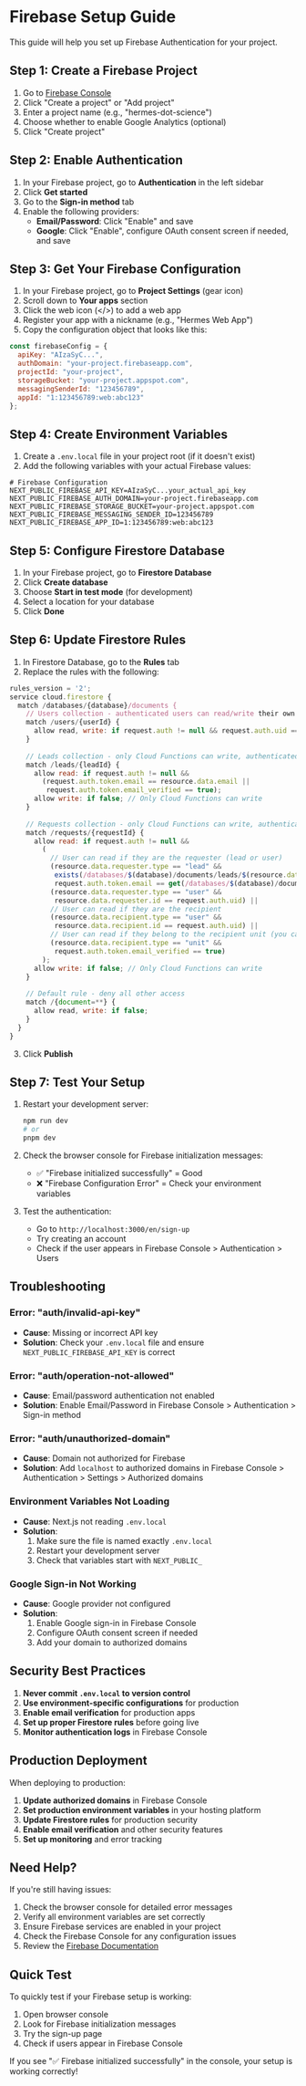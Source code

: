 # Firebase Setup Guide

This guide will help you set up Firebase Authentication for your project.

## Step 1: Create a Firebase Project

1. Go to [Firebase Console](https://console.firebase.google.com/)
2. Click "Create a project" or "Add project"
3. Enter a project name (e.g., "hermes-dot-science")
4. Choose whether to enable Google Analytics (optional)
5. Click "Create project"

## Step 2: Enable Authentication

1. In your Firebase project, go to **Authentication** in the left sidebar
2. Click **Get started**
3. Go to the **Sign-in method** tab
4. Enable the following providers:
   - **Email/Password**: Click "Enable" and save
   - **Google**: Click "Enable", configure OAuth consent screen if needed, and save

## Step 3: Get Your Firebase Configuration

1. In your Firebase project, go to **Project Settings** (gear icon)
2. Scroll down to **Your apps** section
3. Click the web icon (</>) to add a web app
4. Register your app with a nickname (e.g., "Hermes Web App")
5. Copy the configuration object that looks like this:

```javascript
const firebaseConfig = {
  apiKey: "AIzaSyC...",
  authDomain: "your-project.firebaseapp.com",
  projectId: "your-project",
  storageBucket: "your-project.appspot.com",
  messagingSenderId: "123456789",
  appId: "1:123456789:web:abc123"
};
```

## Step 4: Create Environment Variables

1. Create a `.env.local` file in your project root (if it doesn't exist)
2. Add the following variables with your actual Firebase values:

```env
# Firebase Configuration
NEXT_PUBLIC_FIREBASE_API_KEY=AIzaSyC...your_actual_api_key
NEXT_PUBLIC_FIREBASE_AUTH_DOMAIN=your-project.firebaseapp.com
NEXT_PUBLIC_FIREBASE_STORAGE_BUCKET=your-project.appspot.com
NEXT_PUBLIC_FIREBASE_MESSAGING_SENDER_ID=123456789
NEXT_PUBLIC_FIREBASE_APP_ID=1:123456789:web:abc123
```

## Step 5: Configure Firestore Database

1. In your Firebase project, go to **Firestore Database**
2. Click **Create database**
3. Choose **Start in test mode** (for development)
4. Select a location for your database
5. Click **Done**

## Step 6: Update Firestore Rules

1. In Firestore Database, go to the **Rules** tab
2. Replace the rules with the following:

```javascript
rules_version = '2';
service cloud.firestore {
  match /databases/{database}/documents {
    // Users collection - authenticated users can read/write their own documents
    match /users/{userId} {
      allow read, write: if request.auth != null && request.auth.uid == userId;
    }
    
    // Leads collection - only Cloud Functions can write, authenticated users can read their own
    match /leads/{leadId} {
      allow read: if request.auth != null && 
        (request.auth.token.email == resource.data.email || 
         request.auth.token.email_verified == true);
      allow write: if false; // Only Cloud Functions can write
    }
    
    // Requests collection - only Cloud Functions can write, authenticated users can read their own
    match /requests/{requestId} {
      allow read: if request.auth != null && 
        (
          // User can read if they are the requester (lead or user)
          (resource.data.requester.type == "lead" && 
           exists(/databases/$(database)/documents/leads/$(resource.data.requester.id)) &&
           request.auth.token.email == get(/databases/$(database)/documents/leads/$(resource.data.requester.id)).data.email) ||
          (resource.data.requester.type == "user" && 
           resource.data.requester.id == request.auth.uid) ||
          // User can read if they are the recipient
          (resource.data.recipient.type == "user" && 
           resource.data.recipient.id == request.auth.uid) ||
          // User can read if they belong to the recipient unit (you can implement unit membership logic)
          (resource.data.recipient.type == "unit" && 
           request.auth.token.email_verified == true)
        );
      allow write: if false; // Only Cloud Functions can write
    }
    
    // Default rule - deny all other access
    match /{document=**} {
      allow read, write: if false;
    }
  }
}
```

3. Click **Publish**

## Step 7: Test Your Setup

1. Restart your development server:
   ```bash
   npm run dev
   # or
   pnpm dev
   ```

2. Check the browser console for Firebase initialization messages:
   - ✅ "Firebase initialized successfully" = Good
   - ❌ "Firebase Configuration Error" = Check your environment variables

3. Test the authentication:
   - Go to `http://localhost:3000/en/sign-up`
   - Try creating an account
   - Check if the user appears in Firebase Console > Authentication > Users

## Troubleshooting

### Error: "auth/invalid-api-key"
- **Cause**: Missing or incorrect API key
- **Solution**: Check your `.env.local` file and ensure `NEXT_PUBLIC_FIREBASE_API_KEY` is correct

### Error: "auth/operation-not-allowed"
- **Cause**: Email/password authentication not enabled
- **Solution**: Enable Email/Password in Firebase Console > Authentication > Sign-in method

### Error: "auth/unauthorized-domain"
- **Cause**: Domain not authorized for Firebase
- **Solution**: Add `localhost` to authorized domains in Firebase Console > Authentication > Settings > Authorized domains

### Environment Variables Not Loading
- **Cause**: Next.js not reading `.env.local`
- **Solution**: 
  1. Make sure the file is named exactly `.env.local`
  2. Restart your development server
  3. Check that variables start with `NEXT_PUBLIC_`

### Google Sign-in Not Working
- **Cause**: Google provider not configured
- **Solution**: 
  1. Enable Google sign-in in Firebase Console
  2. Configure OAuth consent screen if needed
  3. Add your domain to authorized domains

## Security Best Practices

1. **Never commit `.env.local` to version control**
2. **Use environment-specific configurations** for production
3. **Enable email verification** for production apps
4. **Set up proper Firestore rules** before going live
5. **Monitor authentication logs** in Firebase Console

## Production Deployment

When deploying to production:

1. **Update authorized domains** in Firebase Console
2. **Set production environment variables** in your hosting platform
3. **Update Firestore rules** for production security
4. **Enable email verification** and other security features
5. **Set up monitoring** and error tracking

## Need Help?

If you're still having issues:

1. Check the browser console for detailed error messages
2. Verify all environment variables are set correctly
3. Ensure Firebase services are enabled in your project
4. Check the Firebase Console for any configuration issues
5. Review the [Firebase Documentation](https://firebase.google.com/docs)

## Quick Test

To quickly test if your Firebase setup is working:

1. Open browser console
2. Look for Firebase initialization messages
3. Try the sign-up page
4. Check if users appear in Firebase Console

If you see "✅ Firebase initialized successfully" in the console, your setup is working correctly! 